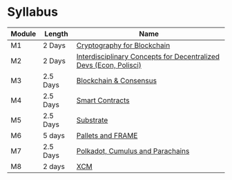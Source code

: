 # Syllabus

| Module | Length   | Name                                                                                |
| ------ | -------- | ----------------------------------------------------------------------------------- |
| M1     | 2 Days   | [Cryptography for Blockchain](./1-Cryptography/)                                    |
| M2     | 2 Days   | [Interdisciplinary Concepts for Decentralized Devs (Econ, Polisci)](./2-Economics/) |
| M3     | 2.5 Days | [Blockchain & Consensus](./3-Blockchain/)                                           |
| M4     | 2.5 Days | [Smart Contracts](./4-Smart_Contracts/)                                             |
| M5     | 2.5 Days | [Substrate](./4-Substrate/)                                                         |
| M6     | 5 days   | [Pallets and FRAME](./5-FRAME/)                                                     |
| M7     | 2.5 Days | [Polkadot, Cumulus and Parachains](./6-Polkadot/)                                   |
| M8     | 2 days   | [XCM](./8-XCM/)                                                                     |
